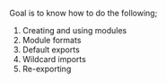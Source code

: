 Goal is to know how to do the following;
1. Creating and using modules
2. Module formats
3. Default exports
4. Wildcard imports
5. Re-exporting